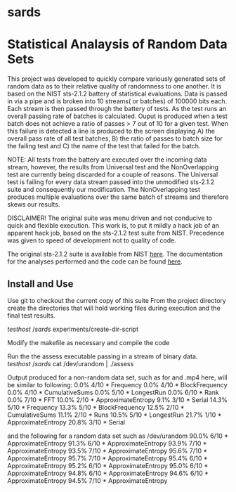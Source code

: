 # sards
Statistical Analaysis of Random Data Sets
=========================================

This project was developed to quickly compare variously generated sets of random data as to their relative quality of randomness to one another. It is based on the NIST sts-2.1.2 battery of statistical evaluations.  Data is passed in via a pipe and is broken into 10 streams( or batches) of 100000 bits each.  Each stream is then passed through the battery of tests.  As the test runs an overall passing rate of batches is calculated.  Ouput is produced when a test batch does not achieve a ratio of passes > 7 out of 10 for a given test. When this failure is detected a line is produced to the screen displaying A) the overall pass rate of all test batches, B) the ratio of passes to batch size for the failing test and C) the name of the test that failed for the batch. 

NOTE:  All tests from the battery are executed over the incoming data stream, however, the results from Universal test and the NonOverlapping test are currently being discarded for a couple of reasons.  The Universal test is failing for every data stream passed into the unmodified sts-2.1.2 suite and consequently our modification.  The NonOverlapping test produces multiple evaluations over the same batch of streams and therefore skews our results.

DISCLAIMER!   The original suite was menu driven and not conducive to quick and flexible execution. This work is, to put it mildly a hack job of an apparent hack job, based on the sts-2.1.2 test suite from NIST.  Precedence was given to speed of development not to quality of code.  

The original sts-2.1.2 suite is available from NIST [here](http://csrc.nist.gov/groups/ST/toolkit/rng/documentation_software.html). 
The documentation for the analyses performed and the code can be found [here](http://csrc.nist.gov/publications/nistpubs/800-22-rev1a/SP800-22rev1a.pdf).




Install and Use
---------------
Use git to checkout the current copy of this suite
From the project directory create the directories that will hold working files during execution and the final test results.

$testhost ~/sards$ experiments/create-dir-script

Modify the makefile as necessary and compile the code

Run the the assess executable passing in a stream of binary data.
$testhost ~/sards$ cat /dev/urandom | ./assess

Output produced for a non-random data set, such as for and .mp4 here, will be similar to following:
0.0%     4/10   *  Frequency
0.0%     4/10   *  BlockFrequency
0.0%     4/10   *  CumulativeSums
0.0%     5/10   *  LongestRun
0.0%     6/10   *  Rank
0.0%     7/10   *  FFT
10.0%     2/10   *  ApproximateEntropy
9.1%     3/10   *  Serial
14.3%     5/10   *  Frequency
13.3%     5/10   *  BlockFrequency
12.5%     2/10   *  CumulativeSums
11.1%     2/10   *  Runs
10.5%     5/10   *  LongestRun
21.7%     1/10   *  ApproximateEntropy
20.8%     3/10   *  Serial

and the following for a random data set such as /dev/urandom
90.0%     6/10   *  ApproximateEntropy
91.3%     6/10   *  ApproximateEntropy
93.9%     7/10   *  ApproximateEntropy
93.5%     7/10   *  ApproximateEntropy
95.6%     7/10   *  ApproximateEntropy
95.7%     7/10   *  ApproximateEntropy
95.4%     6/10   *  ApproximateEntropy
95.2%     6/10   *  ApproximateEntropy
95.0%     6/10   *  ApproximateEntropy
94.8%     6/10   *  ApproximateEntropy
94.6%     6/10   *  ApproximateEntropy
94.5%     7/10   *  ApproximateEntropy
